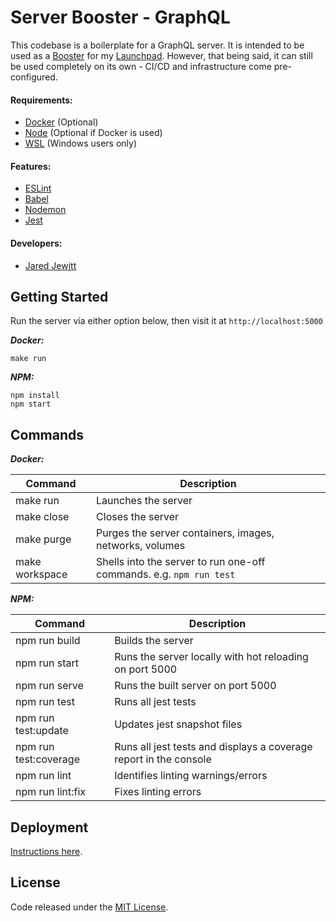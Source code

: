 # Server Booster - GraphQL

This codebase is a boilerplate for a GraphQL server. It is intended to be used as a
[Booster](https://github.com/jared-jewitt/booster-guidelines) for my [Launchpad](https://github.com/jared-jewitt/launch-pad). 
However, that being said, it can still be used completely on its own - CI/CD and infrastructure come pre-configured.

#### Requirements:

- [Docker](https://www.docker.com/) (Optional)
- [Node](https://nodejs.org/en/) (Optional if Docker is used)
- [WSL](https://docs.microsoft.com/en-us/windows/wsl/install-win10) (Windows users only)

#### Features:

- [ESLint](https://eslint.org/)
- [Babel](https://babeljs.io/)
- [Nodemon](https://nodemon.io/)
- [Jest](https://jestjs.io/)

#### Developers:

- [Jared Jewitt](https://jared-jewitt.github.io/)

## Getting Started

Run the server via either option below, then visit it at `http://localhost:5000`

**_Docker:_**
 
 ```
 make run
 ```

**_NPM:_**

```
npm install
npm start
```

## Commands

**_Docker:_**

| Command        | Description                                                         |
|----------------|---------------------------------------------------------------------|
| make run       | Launches the server                                                 |
| make close     | Closes the server                                                   |
| make purge     | Purges the server containers, images, networks, volumes             |
| make workspace | Shells into the server to run one-off commands. e.g. `npm run test` |

**_NPM:_**

| Command               | Description                                                       |
|-----------------------|-------------------------------------------------------------------|
| npm run build         | Builds the server                                                 |
| npm run start         | Runs the server locally with hot reloading on port 5000           |
| npm run serve         | Runs the built server on port 5000                                |
| npm run test          | Runs all jest tests                                               |
| npm run test:update   | Updates jest snapshot files                                       |
| npm run test:coverage | Runs all jest tests and displays a coverage report in the console |
| npm run lint          | Identifies linting warnings/errors                                |
| npm run lint:fix      | Fixes linting errors                                              |

## Deployment

[Instructions here](DEPLOYMENT.md).

## License

Code released under the [MIT License](LICENSE).
